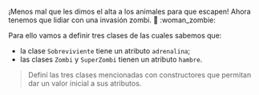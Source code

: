¡Menos mal que les dimos el alta a los animales para que escapen! Ahora tenemos que lidiar con una invasión zombi. :zombie: :woman_zombie:

Para ello vamos a definir tres clases de las cuales sabemos que:

* la clase `Sobreviviente` tiene un atributo `adrenalina`;
* las clases `Zombi` y `SuperZombi` tienen un atributo  `hambre`.

> Definí las tres clases mencionadas con constructores que permitan dar un valor inicial a sus atributos.